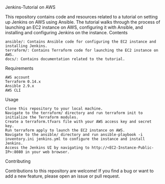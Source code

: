 Jenkins-Tutorial on AWS

This repository contains code and resources related to a tutorial on setting up Jenkins on AWS using Ansible. The tutorial walks through the process of launching an EC2 instance on AWS, configuring it with Ansible, and installing and configuring Jenkins on the instance.
Contents

    ansible/: Contains Ansible code for configuring the EC2 instance and installing Jenkins.
    terraform/: Contains Terraform code for launching the EC2 instance on AWS.
    docs/: Contains documentation related to the tutorial.

Requirements

    AWS account
    Terraform 0.14.x
    Ansible 2.9.x
    AWS CLI

Usage

    Clone this repository to your local machine.
    Navigate to the terraform/ directory and run terraform init to initialize the Terraform modules.
    Create a terraform.tfvars file with your AWS access key and secret key.
    Run terraform apply to launch the EC2 instance on AWS.
    Navigate to the ansible/ directory and run ansible-playbook -i inventory.ini jenkins.yml to configure the instance and install Jenkins.
    Access the Jenkins UI by navigating to http://<EC2-Instance-Public-IP>:8080 in your web browser.

Contributing

Contributions to this repository are welcome! If you find a bug or want to add a new feature, please open an issue or pull request.
